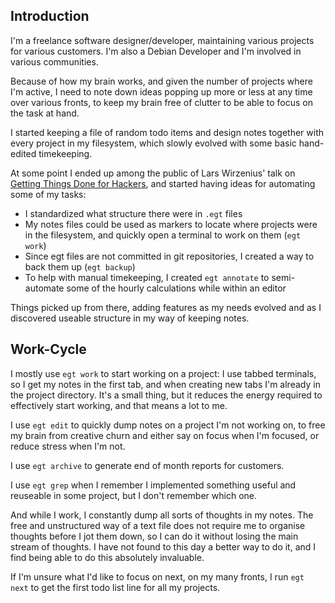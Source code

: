 Introduction
------------

I'm a freelance software designer/developer, maintaining various projects for
various customers. I'm also a Debian Developer and I'm involved in various
communities.

Because of how my brain works, and given the number of projects where I'm
active, I need to note down ideas popping up more or less at any time over
various fronts, to keep my brain free of clutter to be able to focus on the
task at hand.

I started keeping a file of random todo items and design notes together with
every project in my filesystem, which slowly evolved with some basic
hand-edited timekeeping.

At some point I ended up among the public of Lars Wirzenius' talk on [Getting
Things Done for Hackers](https://gtdfh.liw.fi/), and started having ideas for
automating some of my tasks:

* I standardized what structure there were in `.egt` files
* My notes files could be used as markers to locate where projects were in the
  filesystem, and quickly open a terminal to work on them (`egt work`)
* Since egt files are not committed in git repositories, I created a way to
  back them up (`egt backup`)
* To help with manual timekeeping, I created `egt annotate` to semi-automate
  some of the hourly calculations while within an editor

Things picked up from there, adding features as my needs evolved and as I
discovered useable structure in my way of keeping notes.


Work-Cycle
----------

I mostly use `egt work` to start working on a project: I use tabbed terminals,
so I get my notes in the first tab, and when creating new tabs I'm already in
the project directory. It's a small thing, but it reduces the energy required
to effectively start working, and that means a lot to me. 

I use `egt edit` to quickly dump notes on a project I'm not working on, to free
my brain from creative churn and either say on focus when I'm focused, or
reduce stress when I'm not.

I use `egt archive` to generate end of month reports for customers.

I use `egt grep` when I remember I implemented something useful and reuseable
in some project, but I don't remember which one.

And while I work, I constantly dump all sorts of thoughts in my notes. The free
and unstructured way of a text file does not require me to organise thoughts
before I jot them down, so I can do it without losing the main stream of
thoughts. I have not found to this day a better way to do it, and I find being
able to do this absolutely invaluable.

If I'm unsure what I'd like to focus on next, on my many fronts, I run `egt
next` to get the first todo list line for all my projects.
